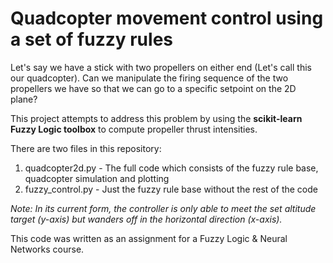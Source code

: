 # Quadcopter movement control using a set of fuzzy rules

Let's say we have a stick with two propellers on either end (Let's call this our quadcopter). Can we manipulate the firing sequence of the two propellers we have so that we can go to a specific setpoint on the 2D plane?

This project attempts to address this problem by using the **scikit-learn Fuzzy Logic toolbox** to compute propeller thrust intensities.

There are two files in this repository:
1. quadcopter2d.py - The full code which consists of the fuzzy rule base, quadcopter simulation and plotting
2. fuzzy_control.py - Just the fuzzy rule base without the rest of the code

*Note: In its current form, the controller is only able to meet the set altitude target (y-axis) but wanders off in the horizontal direction (x-axis).*

This code was written as an assignment for a Fuzzy Logic & Neural Networks course.
